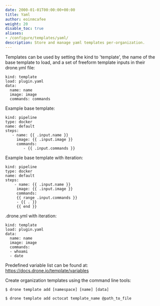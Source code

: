```yaml
---
date: 2000-01-01T00:00:00+00:00
title: Yaml
author: eoinmcafee
weight: 20
disable_toc: true
aliases:
- /configure/templates/yaml/
description: Store and manage yaml templates per-organization.
---
```

Templates can be used by setting the kind to 'template', the name of the base template to load, and a set of freeform template inputs
in their drone.yml file:
```
kind: template
load: plugin.yaml
data:
  name: name
  image: image
  commands: commands
```
Example base template:
```
kind: pipeline
type: docker
name: default
steps:
   - name: {{ .input.name }}
     image: {{ .input.image }}
     commands:
        - {{ .input.commands }}
```
Example base template with iteration:
```
kind: pipeline
type: docker
name: default
steps:
    - name: {{ .input.name }}
     image: {{ .input.image }}
     commands:
     {{ range .input.commands }}
     - {{ . }}
     {{ end }}
```

.drone.yml with iteration:
```
kind: template
load: plugin.yaml
data:
  name: name
  image: image
  commands:
  - whoami
  - date
```
Predefined variable list can be found at: https://docs.drone.io/template/variables

Create organization templates using the command line tools:
```
$ drone template add [namespace] [name] [data]
```
```
$ drone template add octocat template_name @path_to_file
```
